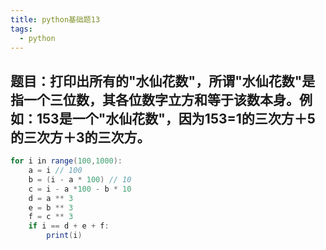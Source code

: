 ```yaml
---
title: python基础题13
tags:
  - python
---
```

## 题目：打印出所有的"水仙花数"，所谓"水仙花数"是指一个三位数，其各位数字立方和等于该数本身。例如：153是一个"水仙花数"，因为153=1的三次方＋5的三次方＋3的三次方。
```java
for i in range(100,1000):
    a = i // 100
    b = (i - a * 100) // 10
    c = i - a *100 - b * 10
    d = a ** 3
    e = b ** 3
    f = c ** 3
    if i == d + e + f:
        print(i)
```
